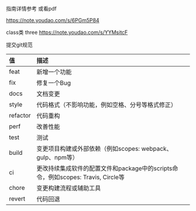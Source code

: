
指南详情参考 或看pdf

https://note.youdao.com/s/6PGm5P84

class类 three
https://note.youdao.com/s/YYMsitcF

提交git规范

| 值       | 描述                                                         |
| :------- | :----------------------------------------------------------- |
| feat     | 新增一个功能                                                 |
| fix      | 修复一个Bug                                                  |
| docs     | 文档变更                                                     |
| style    | 代码格式（不影响功能，例如空格、分号等格式修正）             |
| refactor | 代码重构                                                     |
| perf     | 改善性能                                                     |
| test     | 测试                                                         |
| build    | 变更项目构建或外部依赖（例如scopes: webpack、gulp、npm等）   |
| ci       | 更改持续集成软件的配置文件和package中的scripts命令，例如scopes: Travis, Circle等 |
| chore    | 变更构建流程或辅助工具                                       |
| revert   | 代码回退                                                     |